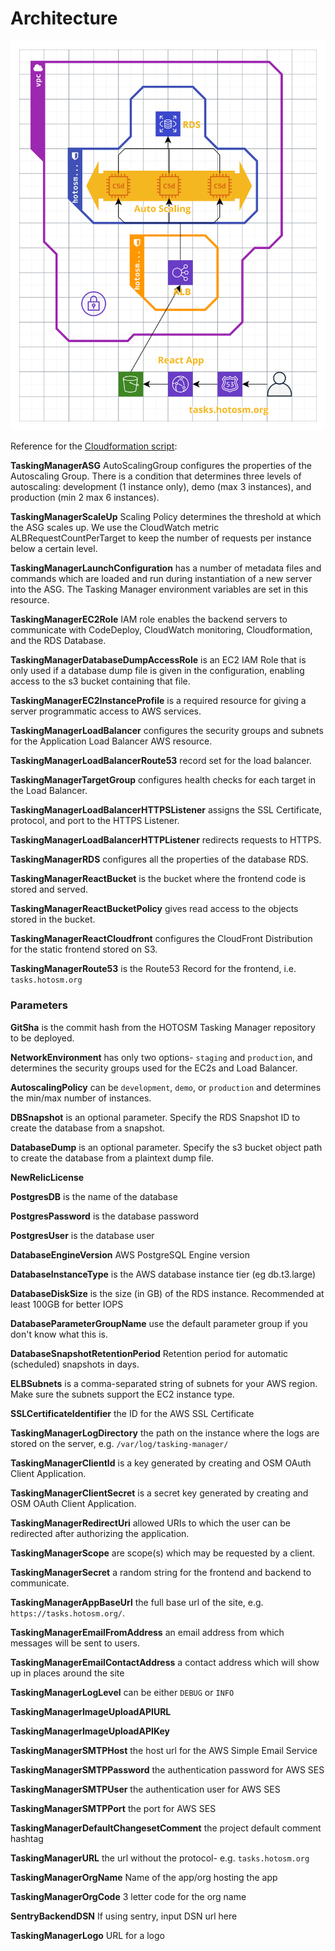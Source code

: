 # Architecture

![TM Architecture](../images/tm-architecture.svg)

Reference for the [Cloudformation script](https://github.com/hotosm/tasking-manager/blob/develop/scripts/aws/cloudformation/tasking-manager.template.js):

**TaskingManagerASG** AutoScalingGroup configures the properties of
the Autoscaling Group. There is a condition that determines three
levels of autoscaling: development (1 instance only), demo (max 3
instances), and production (min 2 max 6 instances).

**TaskingManagerScaleUp** Scaling Policy determines the threshold at
which the ASG scales up. We use the CloudWatch metric
ALBRequestCountPerTarget to keep the number of requests per instance
below a certain level.

**TaskingManagerLaunchConfiguration** has a number of metadata files
and commands which are loaded and run during instantiation of a new
server into the ASG. The Tasking Manager environment variables are set
in this resource.

**TaskingManagerEC2Role** IAM role enables the backend servers to
communicate with CodeDeploy, CloudWatch monitoring, Cloudformation,
and the RDS Database.

**TaskingManagerDatabaseDumpAccessRole** is an EC2 IAM Role that is
only used if a database dump file is given in the configuration,
enabling access to the s3 bucket containing that file.

**TaskingManagerEC2InstanceProfile** is a required resource for giving
a server programmatic access to AWS services.

**TaskingManagerLoadBalancer** configures the security groups and
subnets for the Application Load Balancer AWS resource.

**TaskingManagerLoadBalancerRoute53** record set for the load
balancer.

**TaskingManagerTargetGroup** configures health checks for each target
in the Load Balancer.

**TaskingManagerLoadBalancerHTTPSListener** assigns the SSL
Certificate, protocol, and port to the HTTPS Listener.

**TaskingManagerLoadBalancerHTTPListener** redirects requests to
HTTPS.

**TaskingManagerRDS** configures all the properties of the database
RDS.

**TaskingManagerReactBucket** is the bucket where the frontend code is
stored and served.

**TaskingManagerReactBucketPolicy** gives read access to the objects
stored in the bucket.

**TaskingManagerReactCloudfront** configures the CloudFront
Distribution for the static frontend stored on S3.

**TaskingManagerRoute53** is the Route53 Record for the frontend,
i.e. `tasks.hotosm.org`

### Parameters

**GitSha** is the commit hash from the HOTOSM Tasking Manager
repository to be deployed.

**NetworkEnvironment** has only two options- `staging` and
`production`, and determines the security groups used for the EC2s and
Load Balancer.

**AutoscalingPolicy** can be `development`, `demo`, or `production`
and determines the min/max number of instances.

**DBSnapshot** is an optional parameter. Specify the RDS Snapshot ID
to create the database from a snapshot.

**DatabaseDump** is an optional parameter. Specify the s3 bucket
object path to create the database from a plaintext dump file.

**NewRelicLicense**

**PostgresDB** is the name of the database

**PostgresPassword** is the database password

**PostgresUser** is the database user

**DatabaseEngineVersion** AWS PostgreSQL Engine version

**DatabaseInstanceType** is the AWS database instance tier (eg
db.t3.large)

**DatabaseDiskSize** is the size (in GB) of the RDS
instance. Recommended at least 100GB for better IOPS

**DatabaseParameterGroupName** use the default parameter group if you
don't know what this is.

**DatabaseSnapshotRetentionPeriod** Retention period for automatic
(scheduled) snapshots in days.

**ELBSubnets** is a comma-separated string of subnets for your AWS
region. Make sure the subnets support the EC2 instance type.

**SSLCertificateIdentifier** the ID for the AWS SSL Certificate

**TaskingManagerLogDirectory** the path on the instance where the logs
are stored on the server, e.g. `/var/log/tasking-manager/`

**TaskingManagerClientId** is a key generated by creating and OSM
OAuth Client Application.

**TaskingManagerClientSecret** is a secret key generated by creating
and OSM OAuth Client Application.

**TaskingManagerRedirectUri** allowed URIs to which the user can be
redirected after authorizing the application.

**TaskingManagerScope** are scope(s) which may be requested by a client.

**TaskingManagerSecret** a random string for the frontend and backend
to communicate.

**TaskingManagerAppBaseUrl** the full base url of the site,
e.g. `https://tasks.hotosm.org/`.

**TaskingManagerEmailFromAddress** an email address from which
messages will be sent to users.

**TaskingManagerEmailContactAddress** a contact address which will
show up in places around the site

**TaskingManagerLogLevel** can be either `DEBUG` or `INFO`

**TaskingManagerImageUploadAPIURL**

**TaskingManagerImageUploadAPIKey**

**TaskingManagerSMTPHost** the host url for the AWS Simple Email Service

**TaskingManagerSMTPPassword** the authentication password for AWS SES

**TaskingManagerSMTPUser** the authentication user for AWS SES

**TaskingManagerSMTPPort** the port for AWS SES

**TaskingManagerDefaultChangesetComment** the project default comment hashtag

**TaskingManagerURL** the url without the protocol- e.g. `tasks.hotosm.org`

**TaskingManagerOrgName** Name of the app/org hosting the app

**TaskingManagerOrgCode** 3 letter code for the org name

**SentryBackendDSN** If using sentry, input DSN url here

**TaskingManagerLogo** URL for a logo
